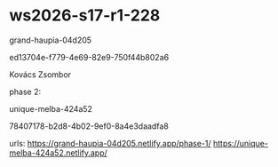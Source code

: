 # ws2026-s17-r1-228
grand-haupia-04d205

ed13704e-f779-4e69-82e9-750f44b802a6

Kovács Zsombor

phase 2:

unique-melba-424a52

78407178-b2d8-4b02-9ef0-8a4e3daadfa8

urls:
https://grand-haupia-04d205.netlify.app/phase-1/
https://unique-melba-424a52.netlify.app/
